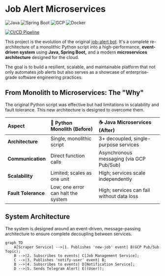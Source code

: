 # Job Alert Microservices

![Java](https://img.shields.io/badge/Java-17+-ED8B00?style=for-the-badge&logo=openjdk&logoColor=white) ![Spring Boot](https://img.shields.io/badge/Spring_Boot-3.x-6DB33F?style=for-the-badge&logo=spring&logoColor=white) ![GCP](https://img.shields.io/badge/Google_Cloud-4285F4?style=for-the-badge&logo=google-cloud&logoColor=white) ![Docker](https://img.shields.io/badge/Docker-2496ED?style=for-the-badge&logo=docker&logoColor=white)

[![CI/CD Pipeline](https://github.com/Eswar-deep/job-alert-microservices/actions/workflows/main.yml/badge.svg)](https://github.com/Eswar-deep/job-alert-microservices/actions)

This project is the evolution of the original [job-alert bot](https://github.com/Eswar-deep/job-alert). It's a complete re-architecture of a monolithic Python script into a high-performance, **event-driven system** using **Java, Spring Boot,** and a modern **microservices architecture** designed for the cloud.

The goal is to build a resilient, scalable, and maintainable platform that not only automates job alerts but also serves as a showcase of enterprise-grade software engineering practices.

## From Monolith to Microservices: The "Why"

The original Python script was effective but had limitations in scalability and fault tolerance. This new architecture is designed to overcome them.

| Aspect | 🐍 Python Monolith (Before) | ☕ Java Microservices (After) |
| :--- | :--- | :--- |
| **Architecture** | Single, monolithic script | 3+ decoupled, single-purpose services |
| **Communication** | Direct function calls | Asynchronous messaging (via GCP Pub/Sub) |
| **Scalability** | Limited; scales as one unit | High; services scale independently |
| **Fault Tolerance** | Low; one error can halt the system | High; services can fail without data loss |

## System Architecture

The system is designed around an event-driven, message-passing architecture to ensure complete decoupling between services.

```mermaid
graph TD
    A[Scraper Service] -->|1. Publishes 'new-job' event| B(GCP Pub/Sub Topic);
    B -->|2. Subscribes to events| C[Job Management Service];
    C -->|3. Publishes 'notify-user' event| B;
    B -->|4. Subscribes to events| D[Notification Service];
    D -->|5. Sends Telegram Alert| E((User));
